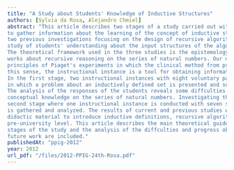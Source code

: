 ```yaml
---
title: "A Study about Students' Knowledge of Inductive Structures"
authors: [Sylvia da Rosa, Alejandro Chmiel]
abstract: "This article describes two stages of a study carried out with pre-university students,
to gather information about the learning of the concept of inductive structures. The study complements
two previous investigations focusing on the design of recursive algorithms, from which the
study of students' understanding about the input structures of the algorithms arises as a necessity.
The theoretical framework used in the three studies is the epistemology of Jean Piaget, specially
works about recursive reasoning on the series of natural numbers. Our methodology of research follows
principles of Piaget's experiments in which the clinical method from psychiatry was adopted. In
this sense, the instructional instance is a tool for obtaining information about cognitive processes.
In the first stage, two instructional instances with eight voluntary participants were conducted,
in which a problem about an inductively defined set is presented and some questions are posed.
The analysis of the responses of the students reveals some diffculties casting doubts on students'
conceptual knowledge on the series of natural numbers. Investigating this point is the goal of the
second stage where one instructional instance is conducted with seven students, and new information
is gathered and analyzed. The results of current and previous studies will be used to elaborate
didactic material to introduce inductive definitions, recursive algorithms and proof by induction at
pre-university level. This article describes the main theoretical guidelines, the development of both
stages of the study and the analysis of the diffculties and progress observed. Some conclusions and
future work are included."
publishedAt: "ppig-2012"
year: 2012
url_pdf: "/files/2012-PPIG-24th-Rosa.pdf"
---
```

